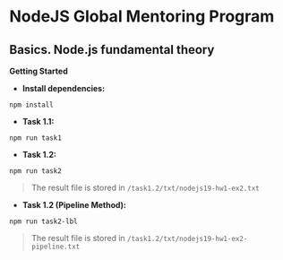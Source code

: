 # NodeJS Global Mentoring Program

## Basics. Node.js fundamental theory

**Getting Started**

- **Install dependencies:**

`npm install`

- **Task 1.1:**

`npm run task1`

- **Task 1.2:**

`npm run task2`
> The result file is stored in `/task1.2/txt/nodejs19-hw1-ex2.txt`

- **Task 1.2 (Pipeline Method):**

`npm run task2-lbl`
> The result file is stored in `/task1.2/txt/nodejs19-hw1-ex2-pipeline.txt`